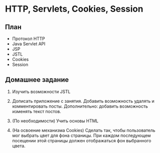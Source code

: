 # HTTP, Servlets, Cookies, Session

## План

* Протокол HTTP
* Java Servlet API
* JSP
* JSTL
* Cookies
* Session

## Домашнее задание

1) Изучить возможности JSTL

2) Дописать приложение с занятия. Добавить возможность удалять и комментировать посты.
Дополнительно: добавить возможность изменять текст постов.

3) (По необходимости) Учить основы HTML

4) (На освоение механизма Cookies) Сделать так, чтобы пользователь мог выбрать цвет для фона страницы. При каждом последующем посещении этой страницы должен отображаться фон выбранного цвета.
